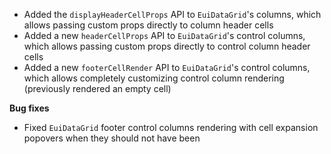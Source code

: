 - Added the `displayHeaderCellProps` API to `EuiDataGrid`'s columns, which allows passing custom props directly to column header cells
- Added a new `headerCellProps` API to `EuiDataGrid`'s control columns, which allows passing custom props directly to control column header cells
- Added a new `footerCellRender` API to `EuiDataGrid`'s control columns, which allows completely customizing control column rendering (previously rendered an empty cell)

**Bug fixes**

- Fixed `EuiDataGrid` footer control columns rendering with cell expansion popovers when they should not have been
